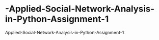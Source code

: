 # -Applied-Social-Network-Analysis-in-Python-Assignment-1
 Applied-Social-Network-Analysis-in-Python-Assignment-1
